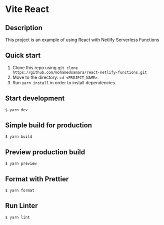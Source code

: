 # Vite React

## Description

This project is an example of using React with Netlify Serverless Functions

## Quick start

1.  Clone this repo using `git clone https://github.com/mohamedsamara/react-netlify-functions.git`
2.  Move to the directory: `cd <PROJECT_NAME>`.<br />
3.  Run `yarn install` in order to install dependencies.<br />

## Start development

```
$ yarn dev
```

## Simple build for production

```
$ yarn build
```

## Preview production build

```
$ yarn preview
```

## Format with Prettier

```
$ yarn format
```

## Run Linter

```
$ yarn lint
```
